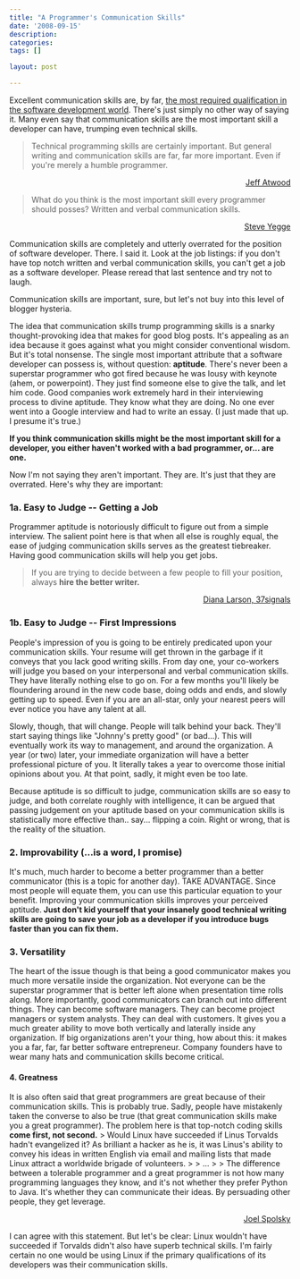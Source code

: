 ```yaml
---
title: "A Programmer's Communication Skills"
date: '2008-09-15'
description:
categories:
tags: []

layout: post

---
```

Excellent communication skills are, by far, <a href="http://www.google.com/search?hl=en&amp;client=firefox-a&amp;rls=org.mozilla%3Aen-US%3Aofficial&amp;hs=ko7&amp;q=site%3Ajobs.joelonsoftware.com+%22communication+skills%22&amp;btnG=Search">the most required qualification in the software development world</a>. There's just simply no other way of saying it. Many even say that communication skills are the most important skill a developer can have, trumping even technical skills.

> Technical programming skills are certainly important. But general writing and communication skills are far, far more important. Even if you're merely a humble programmer.
<p style="text-align: right;"><a href="http://www.codinghorror.com/blog/archives/000616.html">Jeff Atwood</a></p>

> What do you think is the most important skill every programmer should posses?
> Written and verbal communication skills.
<p style="text-align: right;"><a href="http://www.stifflog.com/2006/10/16/stiff-asks-great-programmers-answer">Steve Yegge</a></p>

Communication skills are completely and utterly overrated for the position of software developer. There. I said it. Look at the job listings: if you don't have top notch written and verbal communication skills, you can't get a job as a software developer. Please reread that last sentence and try not to laugh.

Communication skills are important, sure, but let's not buy into this level of blogger hysteria.

The idea that communication skills trump programming skills is a snarky thought-provoking idea that makes for good blog posts. It's appealing as an idea because it goes against what you might consider conventional wisdom. But it's total nonsense. The single most important attribute that a software developer can possess is, without question: <strong>aptitude</strong>. There's never been a superstar programmer who got fired because he was lousy with keynote (ahem, or powerpoint). They just find someone else to give the talk, and let him code. Good companies work extremely hard in their interviewing process to divine aptitude. They know what they are doing. No one ever went into a Google interview and had to write an essay. (I just made that up. I presume it's true.)

<strong>If you think communication skills might be the most important skill for a developer, you either haven't worked with a bad programmer, or... are one.</strong>

Now I'm not saying they aren't important. They are. It's just that they are overrated. Here's why they are important:
<h3><strong>1a. Easy to Judge -- Getting a Job</strong></h3>
Programmer aptitude is notoriously difficult to figure out from a simple interview. The salient point here is that when all else is roughly equal, the ease of judging communication skills serves as the greatest tiebreaker. Having good communication skills will help you get jobs.

> If you are trying to decide between a few people to fill your position, always <strong>hire the better writer.</strong>
<p style="text-align: right;"><a href="http://www.37signals.com/svn/archives2/hiring_tip.php">Diana Larson, 37signals</a></p>

<h3><strong>1b. Easy to Judge -- First Impressions</strong></h3>
People's impression of you is going to be entirely predicated upon your communication skills. Your resume will get thrown in the garbage if it conveys that you lack good writing skills. From day one, your co-workers will judge you based on your interpersonal and verbal communication skills. They have literally nothing else to go on. For a few months you'll likely be floundering around in the new code base, doing odds and ends, and slowly getting up to speed. Even if you are an all-star, only your nearest peers will ever notice you have any talent at all.

Slowly, though, that will change. People will talk behind your back. They'll start saying things like "Johnny's pretty good" (or bad...). This will eventually work its way to management, and around the organization. A year (or two) later, your immediate organization will have a better professional picture of you. It literally takes a year to overcome those initial opinions about you. At that point, sadly, it might even be too late.

Because aptitude is so difficult to judge, communication skills are so easy to judge, and both correlate roughly with intelligence, it can be argued that passing judgement on your aptitude based on your communication skills is statistically more effective than.. say... flipping a coin. Right or wrong, that is the reality of the situation.
<h3><strong>2. Improvability</strong> (...is a word, I promise)</h3>
It's much, much harder to become a better programmer than a better communicator (this is a topic for another day). TAKE ADVANTAGE. Since most people will equate them, you can use this particular equation to your benefit. Improving your communication skills improves your perceived aptitude.<strong> Just don't kid yourself that your insanely good technical writing skills are going to save your job as a developer if you introduce bugs faster than you can fix them.</strong>
<h3><strong>3. Versatility</strong></h3>
The heart of the issue though is that being a good communicator makes you much more versatile inside the organization. Not everyone can be the superstar programmer that is better left alone when presentation time rolls along. More importantly, good communicators can branch out into different things. They can become software managers. They can become project managers or system analysts. They can deal with customers. It gives you a much greater ability to move both vertically and laterally inside any organization. If big organizations aren't your thing, how about this: it makes you a far, far, far better software entrepreneur. Company founders have to wear many hats and communication skills become critical.
<h4>4. Greatness</h4>
It is also often said that great programmers are great because of their communication skills. This is probably true. Sadly, people have mistakenly taken the converse to also be true (that great communication skills make you a great programmer). The problem here is that top-notch coding skills <strong>come first, not second.</strong>
> Would Linux have succeeded if Linus Torvalds hadn't evangelized it? As brilliant a hacker as he is, it was Linus's ability to convey his ideas in written English via email and mailing lists that made Linux attract a worldwide brigade of volunteers.
>
> ...
>
> The difference between a tolerable programmer and a great programmer is not how many programming languages they know, and it's not whether they prefer Python to Java. It's whether they can communicate their ideas. By persuading other people, they get leverage.
<p style="text-align: right;"><a href="http://www.joelonsoftware.com/articles/CollegeAdvice.html">Joel Spolsky</a></p>

I can agree with this statement. But let's be clear: Linux wouldn't have succeeded if Torvalds didn't also have superb technical skills. I'm fairly certain no one would be using Linux if the primary qualifications of its developers was their communication skills.